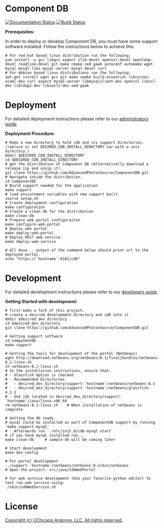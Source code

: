 # Component DB

[![Documentation Status](https://readthedocs.org/projects/componentdb/badge/?version=latest)](http://componentdb.readthedocs.io/en/latest/?badge=latest)
[![Build Status](https://travis-ci.org/AdvancedPhotonSource/ComponentDB.svg?branch=master)](https://travis-ci.org/AdvancedPhotonSource/ComponentDB)

**Prerequisites:**

In order to deploy or develop Component DB, you must have some support software installed. Follow the instructions below to achieve this.
    
    # For red-hat based linux distribution run the following:
    yum install -y gcc libgcc expect zlib-devel openssl-devel openldap-devel readline-devel git make cmake sed gawk autoconf automake wget mysql mysql-libs mysql-server mysql-devel curl
    # For debian based linux distributions run the following:
    apt-get install wget gcc git make cmake build-essential libcurses-ocaml-dev curl expect mysql-server libmysqlclient-dev openssl libssl-dev libldap2-dev libsasl2-dev sed gawk

# Deployment
For detailed deployment instructions please refer to our [administrators guide](https://confluence.aps.anl.gov/display/APSUCMS/Administrator+Guide).

**Deployment Procedure:**

    # Make a new directory to hold cdb and its support directories. (replace or set DESIRED_CDB_INSTALL_DIRECTORY var with a unix directory.)
    mkdir $DESIRED_CDB_INSTALL_DIRECTORY
    cd $DESIRED_CDB_INSTALL_DIRECTORY 
    # get the distribution of Component DB (Alternativelly download a release zip and unzip it). 
    git clone https://github.com/AdvancedPhotonSource/ComponentDB.git
    # Navigate inside the distribution. 
    cd ComponentDb
    # Build support needed for the application
    make support
    # load enviornment variables with new support built. 
    source setup.sh    
    # Create deployment configuration
    make configuration
    # Create a clean db for the distribution 
    make clean-db
    # Prepare web portal configuraiton
    make configure-web-portal
    # Deploy web portal
    make deploy-web-portal
    # Deploy REST web service
    make deploy-web-service
    
    # All done... output of the command below should print url to the deployed portal. 
    echo "https://`hostname`:8181/cdb"
    
    
# Development 
For detailed development instructions please refer to our [developers guide](https://confluence.aps.anl.gov/display/APSUCMS/Developer+Guide). 

**Getting Started with development:**

    # first make a fork of this project. 
    # create a desired development directory and cdb into it
    mkdir $desired_dev_directory
    cd $desired_dev_directory
    git clone https://github.com/AdvancedPhotonSource/ComponentDB.git
    
    # Getting support software
    cd ComponentDb
    make support 
    
    # Getting the tools for development of the portal (Netbeans)
    wget http://download.netbeans.org/netbeans/8.1/final/bundles/netbeans-8.1-linux.sh
    sh netbeans-8.1-linux.sh
    # In the installation instructions, ensure that:
    # - Glassfish Option is checked
    # - Recommended Directories
    #   - desired_dev_directory/support-`hostname`/netbeans/netbeans-8.1
    #   - desired_dev_directory/support-`hostname`/netbeans/glassfish-4.1.1
    # - Use jdk located in desired_dev_directory/support-`hostname`/java/linux-x86_64
    rm netbeans-8.1-linux.sh    # When installation of netbeans is complete 
    
    # Getting the db ready
    # mysql could be installed as part of ComponentDB support by running 'make support-mysql' 
    # - Afterwards run `./etc/init.d/cdb-mysql start`
    # if you have mysql installed run...
    make clean-db     # sample-db will be coming later 
    
    # Start development
    make dev-config 
    
    # For portal development
    ../support-`hostname`/netbeans/netbeans-8.1/bin/netbeans
    # Open the project: src/java/CdbWebPortal
    
    # For web service development (Use your favorite python editor) to test run web service using:
    ./sbin/cdbWebService.sh
    
# License
[Copyright (c) UChicago Argonne, LLC. All rights reserved.](https://github.com/AdvancedPhotonSource/ComponentDB/blob/master/LICENSE)
